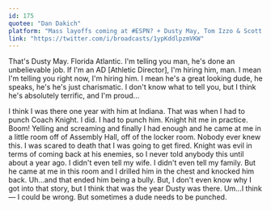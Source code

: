 ```yaml
---
id: 175
quotee: "Dan Dakich"
platform: "Mass layoffs coming at #ESPN? + Dusty May, Tom Izzo & Scott Drew join the show | D@M (03/21)"
link: "https://twitter.com/i/broadcasts/1ypKddlpzmVKW"
---
```


That's Dusty May. Florida Atlantic. I'm telling you man, he's done an unbelievable job. If I'm an AD \[Athletic Director\], I'm hiring him, man. I mean I'm telling you right now, I'm hiring him. I mean he's a great looking dude, he speaks, he's he's just charismatic. I don't know what to tell you, but I think he's absolutely terrific, and I'm proud...

I think I was there one year with him at Indiana. That was when I had to punch Coach Knight. I did. I had to punch him. Knight hit me in practice. Boom! Yelling and screaming and finally I had enough and he came at me in a little room off of Assembly Hall, off of the locker room. Nobody ever knew this. I was scared to death that I was going to get fired. Knight was evil in terms of coming back at his enemies, so I never told anybody this until about a year ago. I didn't even tell my wife. I didn't even tell my family. But he came at me in this room and I drilled him in the chest and knocked him back. Uh...and that ended him being a bully. But, I don't even know why I got into that story, but I think that was the year Dusty was there. Um...I think — I could be wrong. But sometimes a dude needs to be punched.
